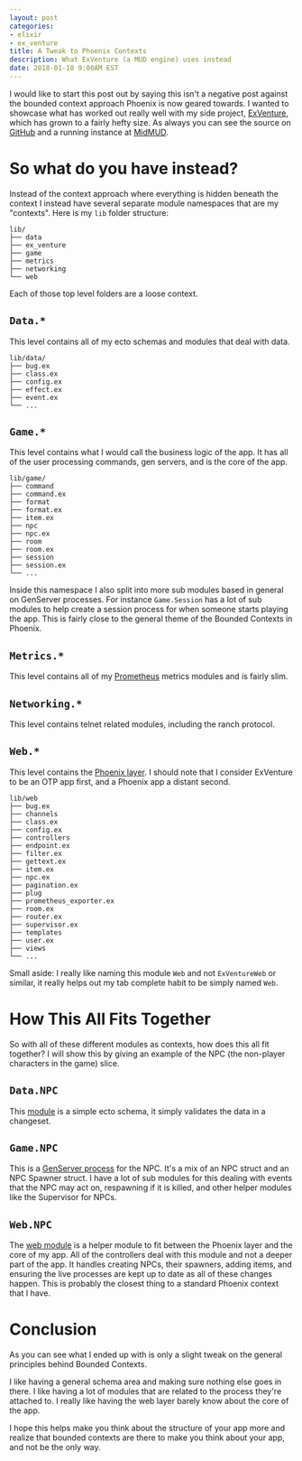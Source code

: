 ```yaml
---
layout: post
categories:
- elixir
- ex_venture
title: A Tweak to Phoenix Contexts
description: What ExVenture (a MUD engine) uses instead
date: 2018-01-10 9:00AM EST
---
```


I would like to start this post out by saying this isn't a negative post against the bounded context approach Phoenix is now geared towards. I wanted to showcase what has worked out really well with my side project, [ExVenture][exventure], which has grown to a fairly hefty size. As always you can see the source on [GitHub][exventure-github] and a running instance at [MidMUD][midmud].

# So what do you have instead?

Instead of the context approach where everything is hidden beneath the context I instead have several separate module namespaces that are my "contexts". Here is my `lib` folder structure:

```
lib/
├── data
├── ex_venture
├── game
├── metrics
├── networking
└── web
```

Each of those top level folders are a loose context.

## `Data.*`

This level contains all of my ecto schemas and modules that deal with data.

```
lib/data/
├── bug.ex
├── class.ex
├── config.ex
├── effect.ex
├── event.ex
└── ...
```

## `Game.*`

This level contains what I would call the business logic of the app. It has all of the user processing commands, gen servers, and is the core of the app.

```
lib/game/
├── command
├── command.ex
├── format
├── format.ex
├── item.ex
├── npc
├── npc.ex
├── room
├── room.ex
├── session
├── session.ex
└── ...
```

Inside this namespace I also split into more sub modules based in general on GenServer processes. For instance `Game.Session` has a lot of sub modules to help create a session process for when someone starts playing the app. This is fairly close to the general theme of the Bounded Contexts in Phoenix.

## `Metrics.*`

This level contains all of my [Prometheus][prometheus] metrics modules and is fairly slim.

## `Networking.*`

This level contains telnet related modules, including the ranch protocol.

## `Web.*`

This level contains the [Phoenix layer][add-phoenix-to-otp-app]. I should note that I consider ExVenture to be an OTP app first, and a Phoenix app a distant second.

```
lib/web
├── bug.ex
├── channels
├── class.ex
├── config.ex
├── controllers
├── endpoint.ex
├── filter.ex
├── gettext.ex
├── item.ex
├── npc.ex
├── pagination.ex
├── plug
├── prometheus_exporter.ex
├── room.ex
├── router.ex
├── supervisor.ex
├── templates
├── user.ex
├── views
└── ...
```

Small aside: I really like naming this module `Web` and not `ExVentureWeb` or similar, it really helps out my tab complete habit to be simply named `Web`.

# How This All Fits Together

So with all of these different modules as contexts, how does this all fit together? I will show this by giving an example of the NPC (the non-player characters in the game) slice.

## `Data.NPC`

This [module][data-npc-module] is a simple ecto schema, it simply validates the data in a changeset.

## `Game.NPC`

This is a [GenServer process][game-npc-module] for the NPC. It's a mix of an NPC struct and an NPC Spawner struct. I have a lot of sub modules for this dealing with events that the NPC may act on, respawning if it is killed, and other helper modules like the Supervisor for NPCs.

## `Web.NPC`

The [web module][web-npc-module] is a helper module to fit between the Phoenix layer and the core of my app. All of the controllers deal with this module and not a deeper part of the app. It handles creating NPCs, their spawners, adding items, and ensuring the live processes are kept up to date as all of these changes happen. This is probably the closest thing to a standard Phoenix context that I have.

# Conclusion

As you can see what I ended up with is only a slight tweak on the general principles behind Bounded Contexts.

I like having a general schema area and making sure nothing else goes in there. I like having a lot of modules that are related to the process they're attached to. I really like having the web layer barely know about the core of the app.

I hope this helps make you think about the structure of your app more and realize that bounded contexts are there to make you think about your app, and not be the only way.

[exventure]: http://exventure.org
[exventure-github]: https://github.com/oestrich/ex_venture
[midmud]: https://midmud.com
[prometheus]: https://prometheus.io/
[add-phoenix-to-otp-app]: https://blog.oestrich.org/2017/09/adding-phoenix-to-otp-app/
[data-npc-module]: https://github.com/oestrich/ex_venture/blob/master/lib/data/npc.ex
[game-npc-module]: https://github.com/oestrich/ex_venture/blob/master/lib/game/npc.ex
[web-npc-module]: https://github.com/oestrich/ex_venture/blob/master/lib/web/npc.ex
